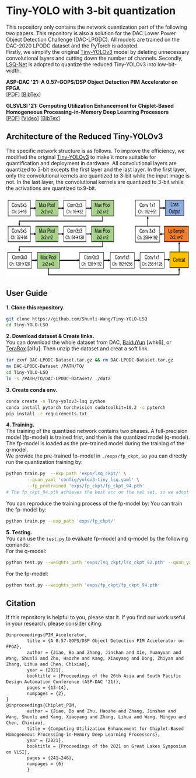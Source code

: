 # Tiny-YOLO with 3-bit quantization

This repository only contains the network quantization part of the following two papers. 
This repository is also a solution for the DAC Lower Power Object Detection Challenge (DAC-LPODC). 
All models are trained on the DAC-2020 LPODC dataset and the PyTorch is adopted.  
Firstly, we simplify the original [Tiny-YOLOv3](https://github.com/eriklindernoren/PyTorch-YOLOv3) model by deleting unnecessary convolutional layers and cutting down the number of channels.
Secondly, [LSQ-Net](https://github.com/zhutmost/lsq-net) is adopted to quantize the reduced Tiny-YOLOv3 into low-bit-width.

**ASP-DAC '21: A 0.57-GOPS/DSP Object Detection PIM Accelerator on FPGA**  
\[[PDF](https://shunli-wang.github.io/publications/pdf/slwang_PIM_Accelerator_on_FPGA.pdf)\]
\[[BibTex](https://shunli-wang.github.io/publications/bibtex/slwang_PIM_Accelerator.bib)\]
<!-- <img src="./fig/fig1.png" height="400px"/>   -->

**GLSVLSI '21: Computing Utilization Enhancement for Chiplet-Based Homogeneous Processing-in-Memory Deep Learning Processors**  
\[[PDF](https://shunli-wang.github.io/publications/pdf/slwang_chiplet.pdf)\]
\[[Video](https://dlnext.acm.org/action/downloadSupplement?doi=10.1145%2F3453688.3461499&file=GLSVLSI2021-glsv073.mp4)\]
\[[BibTex](https://shunli-wang.github.io/publications/bibtex/slwang_Chiplet.bib)\]
<!-- <img src="./fig/fig2.png" height="440px"/>  -->

## Architecture of the Reduced Tiny-YOLOv3 
The specific network structure is as follows. 
To improve the efficiency, we modified the original [Tiny-YOLOv3](https://github.com/eriklindernoren/PyTorch-YOLOv3) to make it more suitable for quantification and deployment in dardware. 
All convolutional layers are quantized to 3-bit excepts the first layer and the last layer.
In the first layer, only the convolutional kernels are quantized to 3-bit while the input image is not.
In the last layer, the convolutional kernels are quantized to 3-bit while the activations are quantized to 9-bit.

<img src="./fig/fig3.png" height="220px"/> 

## User Guide

**1\. Clone this repository.**
```bash
git clone https://github.com/Shunli-Wang/Tiny-YOLO-LSQ
cd Tiny-YOLO-LSQ
```

**2\. Download dataset & Create links.**  
You can download the whole dataset from DAC, [BaiduYun](https://pan.baidu.com/s/1VTfyDn4sDDLI6IqRsF7Ygg) [whk6], or [TeraBox](https://terabox.com/s/1Htju6241YK3JEVhBHnez3g) [ai1u]. Then unzip the dataset and creat a soft link.
```bash
tar zxvf DAC-LPODC-Dataset.tar.gz && rm DAC-LPODC-Dataset.tar.gz
mv DAC-LPODC-Dataset /PATH/TO/
cd Tiny-YOLO-LSQ
ln -s /PATH/TO/DAC-LPODC-Dataset/ ./data
```

**3\. Create conda env.**  
```bash
conda create -n Tiny-yolov3-lsq python
conda install pytorch torchvision cudatoolkit=10.2 -c pytorch
pip install -r requirements.txt
```

**4\. Training.**  
The training of the quantized network contains two phases. 
A full-precision model (fp-model) is trained frist, and then is the quantized model (q-model). The fp-model is loaded as the pre-trained model during the training of the q-model.  
We provide the pre-trained fp-model in `./exps/fp_ckpt`, so you can directly run the quantization training by:
```bash
python train.py  --exp_path 'exps/lsq_ckpt/' \
        --quan_yaml 'config/yolov3-tiny_lsq.yaml' \
        --fp_pretrained 'exps/fp_ckpt/fp_ckpt_94.pth'
# The fp_ckpt_94.pth achieves the best acc on the val set, so we adopt it as the pre-trained model to initialize the quantized model.
```

You can reproduce the training process of the fp-model by:
You can train the fp-model by:
```bash
python train.py --exp_path 'exps/fp_ckpt/'
```

**5\. Testing.**  
You can use the `test.py` to evaluate fp-model and q-model by the following comands:  
For the q-model:
```bash
python test.py --weights_path 'exps/lsq_ckpt/lsq_ckpt_92.pth' --quan_yaml 'config/yolov3-tiny_lsq.yaml'
```
For the fp-model:
```bash
python test.py --weights_path 'exps/fp_ckpt/fp_ckpt_94.pth'
```

## Citation
If this repository is helpful to you, please star it. If you find our work useful in your research, please consider citing:
```
@inproceedings{PIM_Accelerator,
        title = {A 0.57-GOPS/DSP Object Detection PIM Accelerator on FPGA},
        author = {Jiao, Bo and Zhang, Jinshan and Xie, Yuanyuan and Wang, Shunli and Zhu, Haozhe and Kang, Xiaoyang and Dong, Zhiyan and Zhang, Lihua and Chen, Chixiao},
        year = {2021},
        booktitle = {Proceedings of the 26th Asia and South Pacific Design Automation Conference (ASP-DAC '21)},
        pages = {13–14},
        numpages = {2},
}
@inproceedings{Chiplet_PIM,
        author = {Jiao, Bo and Zhu, Haozhe and Zhang, Jinshan and Wang, Shunli and Kang, Xiaoyang and Zhang, Lihua and Wang, Mingyu and Chen, Chixiao},
        title = {Computing Utilization Enhancement for Chiplet-Based Homogeneous Processing-in-Memory Deep Learning Processors},
        year = {2021},
        booktitle = {Proceedings of the 2021 on Great Lakes Symposium on VLSI},
        pages = {241–246},
        numpages = {6}
        }
```
